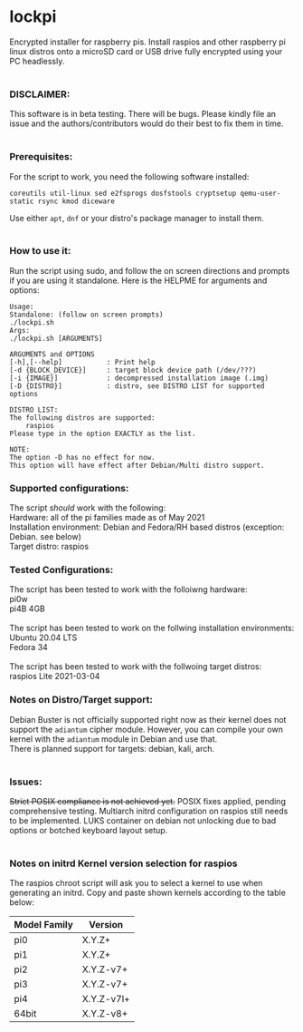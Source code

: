 # lockpi
Encrypted installer for raspberry pis. Install raspios and other raspberry pi linux distros onto a microSD card or USB drive fully encrypted using your PC headlessly.<br/><br/>

### DISCLAIMER:
This software is in beta testing. There will be bugs. Please kindly file an issue and the authors/contributors would do their best to fix them in time.<br/><br/>

### Prerequisites:
For the script to work, you need the following software installed:<br/>
```
coreutils util-linux sed e2fsprogs dosfstools cryptsetup qemu-user-static rsync kmod diceware
```
Use either `apt`, `dnf` or your distro's package manager to install them. <br/><br/>

### How to use it:
Run the script using sudo, and follow the on screen directions and prompts if you are using it standalone. Here is the HELPME for arguments and options:
```
Usage:
Standalone: (follow on screen prompts)
./lockpi.sh
Args:
./lockpi.sh [ARGUMENTS]

ARGUMENTS and OPTIONS
[-h],[--help]			: Print help
[-d {BLOCK_DEVICE}]		: target block device path (/dev/???)
[-i {IMAGE}]			: decompressed installation image (.img)
[-D {DISTRO}]			: distro, see DISTRO LIST for supported options

DISTRO LIST:
The following distros are supported:
	raspios
Please type in the option EXACTLY as the list.

NOTE:
The option -D has no effect for now. 
This option will have effect after Debian/Multi distro support.
```

### Supported configurations:
The script *should* work with the following:<br/>
Hardware: all of the pi families made as of May 2021<br/>
Installation environment: Debian and Fedora/RH based distros (exception: Debian. see below)<br/>
Target distro: raspios<br/>


### Tested Configurations:
The script has been tested to work with the folloiwng hardware:<br/>
pi0w<br/>
pi4B 4GB<br/>
<br/>
The script has been tested to work on the follwing installation environments:<br/>
Ubuntu 20.04 LTS<br/>
Fedora 34<br/>
<br/>
The script has been tested to work with the follwoing target distros:<br/>
raspios Lite 2021-03-04<br/>



### Notes on Distro/Target support:
Debian Buster is not officially supported right now as their kernel does not support the `adiantum` cipher module. However, you can compile your own kernel with the `adiantum` module in Debian and use that. <br/>
There is planned support for targets: debian, kali, arch.<br/><br/>

### Issues:
~~Strict POSIX compliance is not achieved yet.~~ POSIX fixes applied, pending comprehensive testing. Multiarch initrd configuration on raspios still needs to be implemented. LUKS container on debian not unlocking due to bad options or botched keyboard layout setup. <br/><br/>

### Notes on initrd Kernel version selection for raspios
The raspios chroot script will ask you to select a kernel to use when generating an initrd. Copy and paste shown kernels according to the table below:<br/>

|Model Family|Version|
---|---
|pi0|X.Y.Z+|
|pi1|X.Y.Z+|
|pi2|X.Y.Z-v7+|
|pi3|X.Y.Z-v7+|
|pi4|X.Y.Z-v7l+|
|64bit|X.Y.Z-v8+|

